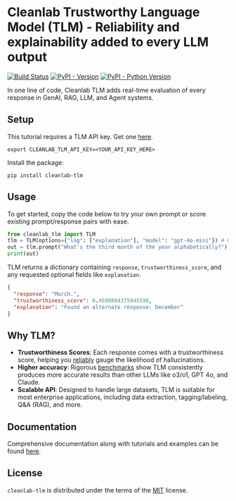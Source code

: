 # Cleanlab Trustworthy Language Model (TLM) - Reliability and explainability added to every LLM output

[![Build Status](https://github.com/cleanlab/cleanlab-tlm/actions/workflows/ci.yml/badge.svg)](https://github.com/cleanlab/cleanlab-tlm/actions/workflows/ci.yml) [![PyPI - Version](https://img.shields.io/pypi/v/cleanlab-tlm.svg)](https://pypi.org/project/cleanlab-tlm) [![PyPI - Python Version](https://img.shields.io/pypi/pyversions/cleanlab-tlm.svg)](https://pypi.org/project/cleanlab-tlm)

In one line of code, Cleanlab TLM adds real-time evaluation of every response in GenAI, RAG, LLM, and Agent systems.

## Setup

This tutorial requires a TLM API key. Get one [here](https://tlm.cleanlab.ai/).

```console
export CLEANLAB_TLM_API_KEY=<YOUR_API_KEY_HERE>
```

Install the package:

```console
pip install cleanlab-tlm
```

## Usage

To get started, copy the code below to try your own prompt or score existing prompt/response pairs with ease.

```python
from cleanlab_tlm import TLM
tlm = TLM(options={"log": ["explanation"], "model": "gpt-4o-mini"}) # GPT, Claude, etc.
out = tlm.prompt("What's the third month of the year alphabetically?")
print(out)
```

TLM returns a dictionary containing `response`, `trustworthiness_score`, and any requested optional fields like `explanation`.

```json
{
  "response": "March.",
  "trustworthiness_score": 0.4590804375945598,
  "explanation": "Found an alternate response: December"
}
```

## Why TLM?

- **Trustworthiness Scores**: Each response comes with a trustworthiness score, helping you [reliably](https://cleanlab.ai/blog/trustworthy-language-model/) gauge the likelihood of hallucinations.
- **Higher accuracy**: Rigorous [benchmarks](https://cleanlab.ai/blog/trustworthy-language-model/) show TLM consistently produces more accurate results than other LLMs like o3/o1, GPT 4o, and Claude.
- **Scalable API**: Designed to handle large datasets, TLM is suitable for most enterprise applications, including data extraction, tagging/labeling, Q&A (RAG), and more.

## Documentation

Comprehensive documentation along with tutorials and examples can be found [here](https://help.cleanlab.ai/tlm).

## License

`cleanlab-tlm` is distributed under the terms of the [MIT](https://spdx.org/licenses/MIT.html) license.
